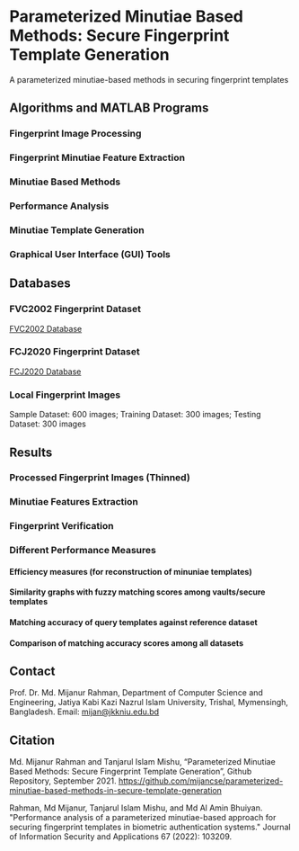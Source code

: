 # Parameterized Minutiae Based Methods: Secure Fingerprint Template Generation
A parameterized minutiae-based methods in securing fingerprint templates

## Algorithms and MATLAB Programs
### Fingerprint Image Processing
### Fingerprint Minutiae Feature Extraction
### Minutiae Based Methods
### Performance Analysis
### Minutiae Template Generation
### Graphical User Interface (GUI) Tools 

## Databases
### FVC2002 Fingerprint Dataset
[FVC2002 Database](http://bias.csr.unibo.it/fvc2002/default.asp)
### FCJ2020 Fingerprint Dataset
[FCJ2020 Database](https://github.com/mijancse/FCJ2020_Fingerprint_Database)
### Local Fingerprint Images
Sample Dataset: 600 images; Training Dataset: 300 images; Testing Dataset: 300 images

## Results
  ### Processed Fingerprint Images (Thinned)
  ### Minutiae Features Extraction
  ### Fingerprint Verification
  ### Different Performance Measures
  #### Efficiency measures (for reconstruction of minuniae templates)
  #### Similarity graphs with fuzzy matching scores among vaults/secure templates
  #### Matching accuracy of query templates against reference dataset
  #### Comparison of matching accuracy scores among all datasets
  
## Contact
Prof. Dr. Md. Mijanur Rahman, Department of Computer Science and Engineering, Jatiya Kabi Kazi Nazrul Islam University, Trishal, Mymensingh, Bangladesh. Email: mijan@jkkniu.edu.bd

## Citation
Md. Mijanur Rahman and Tanjarul Islam Mishu, “Parameterized Minutiae Based Methods: Secure Fingerprint Template Generation”, Github Repository, September 2021. https://github.com/mijancse/parameterized-minutiae-based-methods-in-secure-template-generation 

Rahman, Md Mijanur, Tanjarul Islam Mishu, and Md Al Amin Bhuiyan. "Performance analysis of a parameterized minutiae-based approach for securing fingerprint templates in biometric authentication systems." Journal of Information Security and Applications 67 (2022): 103209.

